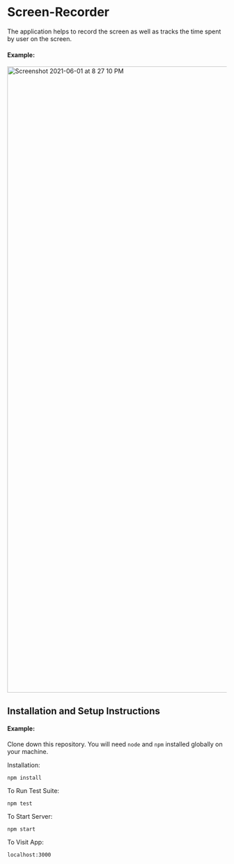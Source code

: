 # Screen-Recorder

The application helps to record the screen as well as tracks the time spent by user on the screen. 


#### Example:   

<img width="1439" alt="Screenshot 2021-06-01 at 8 27 10 PM" src="https://user-images.githubusercontent.com/63841527/120346205-c9f77000-c318-11eb-8912-ea935f9205c1.png">



## Installation and Setup Instructions

#### Example:  

Clone down this repository. You will need `node` and `npm` installed globally on your machine.  

Installation:

`npm install`  

To Run Test Suite:  

`npm test`  

To Start Server:

`npm start`  

To Visit App:

`localhost:3000`  
